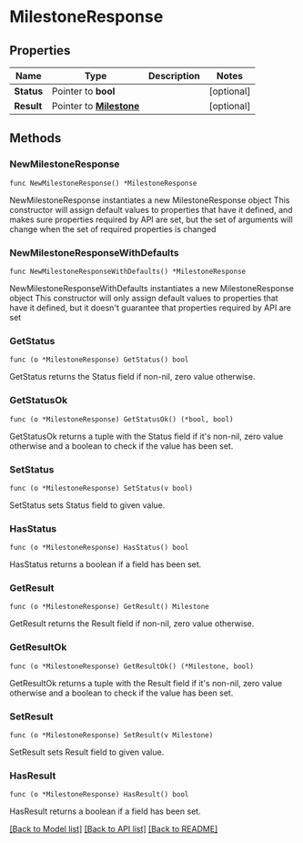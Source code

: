 # MilestoneResponse

## Properties

Name | Type | Description | Notes
------------ | ------------- | ------------- | -------------
**Status** | Pointer to **bool** |  | [optional] 
**Result** | Pointer to [**Milestone**](Milestone.md) |  | [optional] 

## Methods

### NewMilestoneResponse

`func NewMilestoneResponse() *MilestoneResponse`

NewMilestoneResponse instantiates a new MilestoneResponse object
This constructor will assign default values to properties that have it defined,
and makes sure properties required by API are set, but the set of arguments
will change when the set of required properties is changed

### NewMilestoneResponseWithDefaults

`func NewMilestoneResponseWithDefaults() *MilestoneResponse`

NewMilestoneResponseWithDefaults instantiates a new MilestoneResponse object
This constructor will only assign default values to properties that have it defined,
but it doesn't guarantee that properties required by API are set

### GetStatus

`func (o *MilestoneResponse) GetStatus() bool`

GetStatus returns the Status field if non-nil, zero value otherwise.

### GetStatusOk

`func (o *MilestoneResponse) GetStatusOk() (*bool, bool)`

GetStatusOk returns a tuple with the Status field if it's non-nil, zero value otherwise
and a boolean to check if the value has been set.

### SetStatus

`func (o *MilestoneResponse) SetStatus(v bool)`

SetStatus sets Status field to given value.

### HasStatus

`func (o *MilestoneResponse) HasStatus() bool`

HasStatus returns a boolean if a field has been set.

### GetResult

`func (o *MilestoneResponse) GetResult() Milestone`

GetResult returns the Result field if non-nil, zero value otherwise.

### GetResultOk

`func (o *MilestoneResponse) GetResultOk() (*Milestone, bool)`

GetResultOk returns a tuple with the Result field if it's non-nil, zero value otherwise
and a boolean to check if the value has been set.

### SetResult

`func (o *MilestoneResponse) SetResult(v Milestone)`

SetResult sets Result field to given value.

### HasResult

`func (o *MilestoneResponse) HasResult() bool`

HasResult returns a boolean if a field has been set.


[[Back to Model list]](../README.md#documentation-for-models) [[Back to API list]](../README.md#documentation-for-api-endpoints) [[Back to README]](../README.md)


